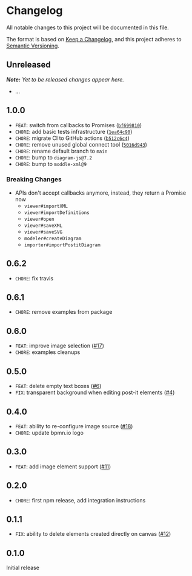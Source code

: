 # Changelog
All notable changes to this project will be documented in this file.

The format is based on [Keep a Changelog](https://keepachangelog.com/en/1.0.0/),
and this project adheres to [Semantic Versioning](https://semver.org/spec/v2.0.0.html).

## Unreleased

___Note:__ Yet to be released changes appear here._

* ...

## 1.0.0

* `FEAT`: switch from callbacks to Promises ([`bf699810`](https://github.com/pinussilvestrus/postit-js/commit/bf6998100f52ce50f7fdd498c31e002a83e50968))
* `CHORE`: add basic tests infrastructure ([`1ea64c90`](https://github.com/pinussilvestrus/postit-js/commit/1ea64c9012e2a0849c367cd0a39d981b2d336bf9))
* `CHORE`: migrate CI to GitHub actions ([`b512c6c4`](https://github.com/pinussilvestrus/postit-js/commit/b512c6c4f815d082da70304834ce3eebbfc1d856))
* `CHORE`: remove unused global connect tool ([`5016d943`](https://github.com/pinussilvestrus/postit-js/commit/5016d94325624a55dcf5dae026e195a1c94a7239))
* `CHORE`: rename default branch to `main`
* `CHORE`: bump to `diagram-js@7.2`
* `CHORE`: bump to `moddle-xml@9`

### Breaking Changes

* APIs don't accept callbacks anymore, instead, they return a Promise now
  * `viewer#importXML`
  * `viewer#importDefinitions`
  * `viewer#open`
  * `viewer#saveXML`
  * `viewer#saveSVG`
  * `modeler#createDiagram`
  * `importer#importPostitDiagram`

## 0.6.2

* `CHORE`: fix travis

## 0.6.1

* `CHORE`: remove examples from package

## 0.6.0

* `FEAT`: improve image selection ([#17](https://github.com/pinussilvestrus/postit-js/issues/17))
* `CHORE`: examples cleanups

## 0.5.0

* `FEAT`: delete empty text boxes ([#6](https://github.com/pinussilvestrus/postit-js/issues/6))
* `FIX`: transparent background when editing post-it elements ([#4](https://github.com/pinussilvestrus/postit-js/issues/4))

## 0.4.0

* `FEAT`: ability to re-configure image source ([#18](https://github.com/pinussilvestrus/postit-js/issues/18))
* `CHORE`: update bpmn.io logo

## 0.3.0

* `FEAT`: add image element support ([#11](https://github.com/pinussilvestrus/postit-js/issues/11))

## 0.2.0

* `CHORE`: first npm release, add integration instructions

## 0.1.1

* `FIX`: ability to delete elements created directly on canvas ([#12](https://github.com/pinussilvestrus/postit-js/issues/12))

## 0.1.0

Initial release
